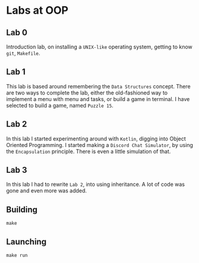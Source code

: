 # Labs at OOP

## Lab 0

Introduction lab, on installing a `UNIX-like` operating system, getting to know `git`, `Makefile`.

## Lab 1

This lab is based around remembering the `Data Structures` concept. There are two ways to complete
the lab, either the old-fashioned way to implement a menu with menu and tasks, or build a game in
terminal. I have selected to build a game, named `Puzzle 15`.

## Lab 2

In this lab I started experimenting around with `Kotlin`, digging into Object Oriented Programming.
I started making a `Discord Chat Simulator`, by using the `Encapsulation` principle. There is even
a little simulation of that.

## Lab 3

In this lab I had to rewrite `Lab 2`, into using inheritance. A lot of code was gone and even more
was added.


## Building

~~~~
make
~~~~

## Launching

~~~~
make run
~~~~



